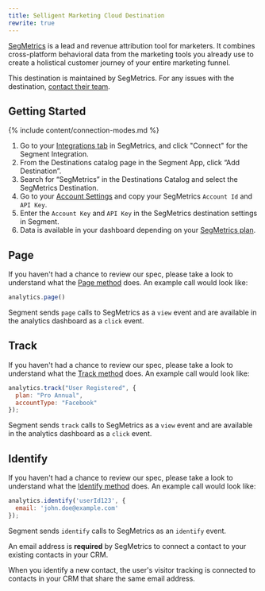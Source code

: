 ```yaml
---
title: Selligent Marketing Cloud Destination
rewrite: true
---
```

[SegMetrics](https://segmetrics.io/?utm_source=segmentio&utm_medium=docs&utm_campaign=partners) is a lead and revenue attribution tool for marketers. It combines cross-platform behavioral data from the marketing tools you already use to create a holistical customer journey of your entire marketing funnel.

This destination is maintained by SegMetrics. For any issues with the destination, [contact their team](mailto:support@segmetrics.io).

## Getting Started

{% include content/connection-modes.md %}

1. Go to your [Integrations tab](https://app.segmetrics.io/a/integration) in SegMetrics, and click "Connect" for the Segment Integration.
2. From the Destinations catalog page in the Segment App, click “Add Destination”.
3. Search for “SegMetrics” in the Destinations Catalog and select the SegMetrics Destination.
4. Go to your [Account Settings](https://app.segmetrics.io/a/account/edit) and copy your SegMetrics `Account Id` and `API Key`.
5. Enter the `Account Key` and `API Key` in the SegMetrics destination settings in Segment.
6. Data is available in your dashboard depending on your [SegMetrics plan](https://segmetrics.io/pricing/).

## Page

If you haven't had a chance to review our spec, please take a look to understand what the [Page method](https://segment.com/docs/connections/spec/page/) does. An example call would look like:

```js
analytics.page()
```

Segment sends `page` calls to SegMetrics as a `view` event and are available in the analytics dashboard as a `click` event.

## Track

If you haven't had a chance to review our spec, please take a look to understand what the [Track method](https://segment.com/docs/connections/spec/track/) does. An example call would look like:

```js
analytics.track("User Registered", {
  plan: "Pro Annual",
  accountType: "Facebook"
});
```

Segment sends `track` calls to SegMetrics as a `view` event and are available in the analytics dashboard as a `click` event.

## Identify

If you haven't had a chance to review our spec, please take a look to understand what the [Identify method](https://segment.com/docs/connections/spec/identify/) does. An example call would look like:

```js
analytics.identify('userId123', {
  email: 'john.doe@example.com'
});
```

Segment sends `identify` calls to SegMetrics as an `identify` event.

An email address is **required** by SegMetrics to connect a contact to your existing contacts in your CRM.

When you identify a new contact, the user's visitor tracking is connected to contacts in your CRM that share the same email address.
